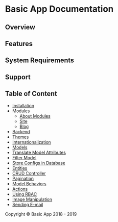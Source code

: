 # Basic App Documentation

## Overview

## Features

## System Requirements

## Support

## Table of Content

 - [Installation](#)
 - Modules
   - [About Modules](#)
   - [Site](#)
   - [Blog](#)
 - [Backend](#)
 - [Themes](#)
 - [Internationalization](#)
 - [Models](#)
 - [Translate Model Attributes](#)
 - [Filter Model](#)
 - [Store Configs in Database](#) 
 - [Entities](#)
 - [CRUD Controller](#)
 - [Pagination](#)
 - [Model Behaviors](#)
 - [Actions](#)
 - [Using RBAC](#)
 - [Image Manipulation](#)
 - [Sending E-mail](#)

Copyright &copy; Basic App 2018 - 2019